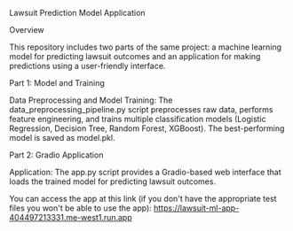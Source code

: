 Lawsuit Prediction Model Application

Overview

This repository includes two parts of the same project: a machine learning model for predicting lawsuit outcomes and an application for making predictions using a user-friendly interface.

Part 1: Model and Training

Data Preprocessing and Model Training: The data_preprocessing_pipeline.py script preprocesses raw data, performs feature engineering, and trains multiple classification models (Logistic Regression, Decision Tree, Random Forest, XGBoost). The best-performing model is saved as model.pkl.


Part 2: Gradio Application

Application: The app.py script provides a Gradio-based web interface that loads the trained model for predicting lawsuit outcomes.

You can access the app at this link (if you don't have the appropriate test files you won't be able to use the app):
https://lawsuit-ml-app-404497213331.me-west1.run.app

